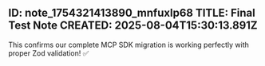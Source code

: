 ID: note_1754321413890_mnfuxlp68
TITLE: Final Test Note
CREATED: 2025-08-04T15:30:13.891Z
---
This confirms our complete MCP SDK migration is working perfectly with proper Zod validation! ✅